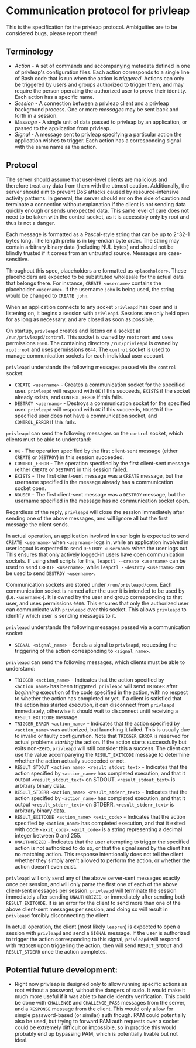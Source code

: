 # Communication protocol for privleap

This is the specification for the privleap protocol. Ambiguities are to be
considered bugs, please report them!

## Terminology

* *Action* - A set of commands and accompanying metadata defined in one of
  privleap's configuration files. Each action corresponds to a single line of
  Bash code that is run when the action is *triggered*. Actions can only be
  triggered by users and groups authorized to trigger them, and may require the
  person operating the authorized user to prove their identity. Each action has
  a specific name.
* *Session* - A connection between a privleap client and a privleap background
  process. One or more *messages* may be sent back and forth in a session.
* *Message* - A single unit of data passed to privleap by an application, or
  passed to the application from privleap.
* *Signal* - A message sent to privleap specifying a particular action the
  application wishes to trigger. Each action has a corresponding signal with
  the same name as the action.

## Protocol

The server should assume that user-level clients are malicious and therefore
treat any data from them with the utmost caution. Additionally, the server
should aim to prevent DoS attacks caused by resource-intensive activity
patterns. In general, the server should err on the side of caution and terminate
a connection without explanation if the client is not sending data quickly
enough or sends unexpected data. This same level of care does not need to be
taken with the control socket, as it is accessibly only by root and thus is not
a danger.

Each message is formatted as a Pascal-style string that can be up to 2^32-1
bytes long. The length prefix is in big-endian byte order. The string may
contain arbitrary binary data (including NUL bytes) and should not be blindly
trusted if it comes from an untrusted source. Messages are case-sensitive.

Throughout this spec, placeholders are formatted as `<placeholder>`. These
placeholders are expected to be substituted wholesale for the actual data that
belongs there. For instance, `CREATE <username>` contains the placeholder
`<username>`. If the username `john` is being used, the string would be
changed to `CREATE john`.

When an application connects to any socket `privleapd` has open and is
listening on, it begins a session with `privleapd`. Sessions are only held
open for as long as necessary, and are closed as soon as possible.

On startup, `privleapd` creates and listens on a socket at
`/run/privleapd/control`. This socket is owned by `root:root` and uses
permissions `0600`. The containing directory `/run/privleapd` is owned by
`root:root` and uses permissions `0644`. The `control` socket is used to
manage communication sockets for each individual user account.

`privleapd` understands the following messages passed via the `control` socket:

* `CREATE <username>` - Creates a communication socket for the specified user.
  `privleapd` will respond with `OK` if this succeeds, `EXISTS` if the socket
  already exists, and `CONTROL_ERROR` if this fails.
* `DESTROY <username>` - Destroys a communication socket for the specified
  user. `privleapd` will respond with `OK` if this succeeds, `NOUSER` if the
  specified user does not have a communication socket, and `CONTROL_ERROR` if
  this fails.

`privleapd` can send the following messages on the `control` socket, which
clients must be able to understand:

* `OK` - The operation specified by the first client-sent message (either
  `CREATE` or `DESTROY`) in this session succeeded.
* `CONTROL_ERROR` - The operation specified by the first client-sent message
  (either `CREATE` or `DESTROY`) in this session failed.
* `EXISTS` - The first client-sent message was a `CREATE` message, but the
  username specified in the message already has a communication socket open.
* `NOUSER` - The first client-sent message was a `DESTROY` message, but the
  username specified in the message has no communication socket open.

Regardless of the reply, `privleapd` will close the session immediately after
sending one of the above messages, and will ignore all but the first message
the client sends.

In actual operation, an application involved in user login is expected to send
`CREATE <username>` when `<username>` logs in, while an application involved
in user logout is expected to send `DESTROY <username>` when the user logs
out. This ensures that only actively logged-in users have open communication
sockets. If using shell scripts for this, `leapctl --create <username>` can be
used to send `CREATE <username>`, while `leapctl --destroy <username>` can be
used to send `DESTROY <username>`.

Communication sockets are stored under `/run/privleapd/comm`. Each
communication socket is named after the user it is intended to be used by
(i.e. `<username>`). It is owned by the user and group corresponding to that
user, and uses permissions `0600`. This ensures that only the authorized user
can communicate with `privleapd` over this socket. This allows `privleapd` to
identify which user is sending messages to it.

`privleapd` understands the following messages passed via a communication
socket:

* `SIGNAL <signal_name>` - Sends a signal to `privleapd`, requesting the
  triggering of the action corresponding to `<signal_name>`.

`privleapd` can send the following messages, which clients must be able to
understand:

* `TRIGGER <action_name>` - Indicates that the action specified by
  `<action_name>` has been triggered. `privleapd` will send `TRIGGER` after
  *beginning* execution of the code specified in the action, with no respect to
  whether the action has completed or yet. If a client is satisfied that the
  action has started execution, it can disconnect from `privleapd` immediately,
  otherwise it should wait to disconnect until receiving a `RESULT_EXITCODE`
  message.
* `TRIGGER_ERROR <action_name>` - Indicates that the action specified by
  `<action_name>` was authorized, but launching it failed. This is usually due
  to invalid or faulty configuration. Note that `TRIGGER_ERROR` is reserved for
  actual problems *starting* the action. If the action starts successfully but
  exits non-zero, `privleapd` will still consider this a success. The client
  can use the value accompanying the `RESULT_EXITCODE` message to determine whether the action actually succeeded or not.
* `RESULT_STDOUT <action_name> <result_stdout_text>` - Indicates that the
  action specified by `<action_name>` has completed execution, and that it
  output `<result_stdout_text>` on STDOUT. `<result_stdout_text>` is arbitrary
  binary data.
* `RESULT_STDERR <action_name> <result_stderr_text>` - Indicates that the
  action specified by `<action_name>` has completed execution, and that it
  output `<result_stderr_text>` on STDERR. `<result_stderr_text>` is arbitrary
  binary data.
* `RESULT_EXITCODE <action_name> <exit_code>` - Indicates that the action
  specified by `<action_name>` has completed execution, and that it exited with
  code `<exit_code>`. `<exit_code>` is a string representing a decimal integer
  between 0 and 255.
* `UNAUTHORIZED` - Indicates that the user attempting to trigger the specified
  action is not authorized to do so, or that the signal send by the client has
  no matching action. This response intentionally does not tell the client
  whether they simply aren't allowed to perform the action, or whether the
  action doesn't even exist.

`privleapd` will only send any of the above server-sent messages exactly once
per session, and will only parse the first one of each of the above
client-sent messages per session. `privleapd` will terminate the session
immediately after sending `UNAUTHORIZED`, or immediately after sending both
`RESULT_EXITCODE`. It is an error for the client to send more than one of the
above client-sent messages per session, and doing so will result in `privleapd`
forcibly disconnecting the client.

In actual operation, the client (most likely `leaprun`) is expected to open a
session with `privleapd` and send a `SIGNAL` message. If the user is
authorized to trigger the action corresponding to this signal, `privleapd`
will respond with `TRIGGER` upon triggering the action, then will send
`RESULT_STDOUT` and `RESULT_STDERR` once the action completes.

## Potential future development:

* Right now privleap is designed only to allow running specific actions as
  root without a password, without the dangers of sudo. It would make it much
  more useful if it was able to handle identity verification. This could be
  done with `CHALLENGE` and `CHALLENGE_PASS` messages from the server, and
  a `RESPONSE` message from the client. This would only allow for simple
  password-based (or similar) auth though. PAM could potentially also be used,
  but trying to forward PAM auth requests over a socket could be extremely
  difficult or impossible, so in practice this would probably end up bypassing
  PAM, which is potentially livable but not ideal.
